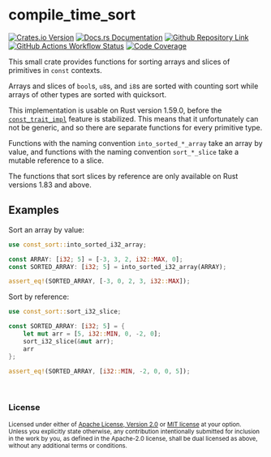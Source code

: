 # compile_time_sort

[![Crates.io Version](https://img.shields.io/crates/v/compile_time_sort?logo=rust)](https://crates.io/crates/compile_time_sort)
[![Docs.rs Documentation](https://img.shields.io/badge/docs.rs-compile__time__sort-66c2a5?logo=docs.rs)](https://docs.rs/compile_time_sort/latest/compile_time_sort/)
[![Github Repository Link](https://img.shields.io/badge/github-JSorngard%2Fcompile__time__sort-8da0cb?logo=github)](https://github.com/JSorngard/compile_time_sort)
[![GitHub Actions Workflow Status](https://img.shields.io/github/actions/workflow/status/JSorngard/compile_time_sort/rust.yml?logo=github&label=CI)](https://github.com/JSorngard/compile_time_sort/actions/workflows/rust.yml)
[![Code Coverage](https://codecov.io/gh/JSorngard/compile_time_sort/graph/badge.svg?token=F61FO63ZKW)](https://codecov.io/gh/JSorngard/compile_time_sort)

This small crate provides functions for sorting arrays and slices of primitives in `const` contexts.

Arrays and slices of `bool`s, `u8`s, and `i8`s are sorted with counting sort while arrays of other types
are sorted with quicksort.

This implementation is usable on Rust version 1.59.0,
before the [`const_trait_impl`](https://github.com/rust-lang/rust/issues/67792) feature is stabilized.
This means that it unfortunately can not be generic,
and so there are separate functions for every primitive type.

Functions with the naming convention `into_sorted_*_array` take an array by value,
and functions with the naming convention `sort_*_slice` take a mutable reference to a slice.

The functions that sort slices by reference are only available on Rust versions 1.83 and above.

## Examples

Sort an array by value:

```rust
use const_sort::into_sorted_i32_array;

const ARRAY: [i32; 5] = [-3, 3, 2, i32::MAX, 0];
const SORTED_ARRAY: [i32; 5] = into_sorted_i32_array(ARRAY);

assert_eq!(SORTED_ARRAY, [-3, 0, 2, 3, i32::MAX]);
```

Sort by reference:

```rust
use const_sort::sort_i32_slice;

const SORTED_ARRAY: [i32; 5] = {
    let mut arr = [5, i32::MIN, 0, -2, 0];
    sort_i32_slice(&mut arr);
    arr
};

assert_eq!(SORTED_ARRAY, [i32::MIN, -2, 0, 0, 5]);
```

<br>

### License

<sup>
Licensed under either of <a href="LICENSE-APACHE.txt">Apache License, Version
2.0</a> or <a href="LICENSE-MIT.txt">MIT license</a> at your option.
</sup>

<br>

<sub>
Unless you explicitly state otherwise, any contribution intentionally submitted
for inclusion in the work by you, as defined in the Apache-2.0 license, shall be
dual licensed as above, without any additional terms or conditions.
</sub>
